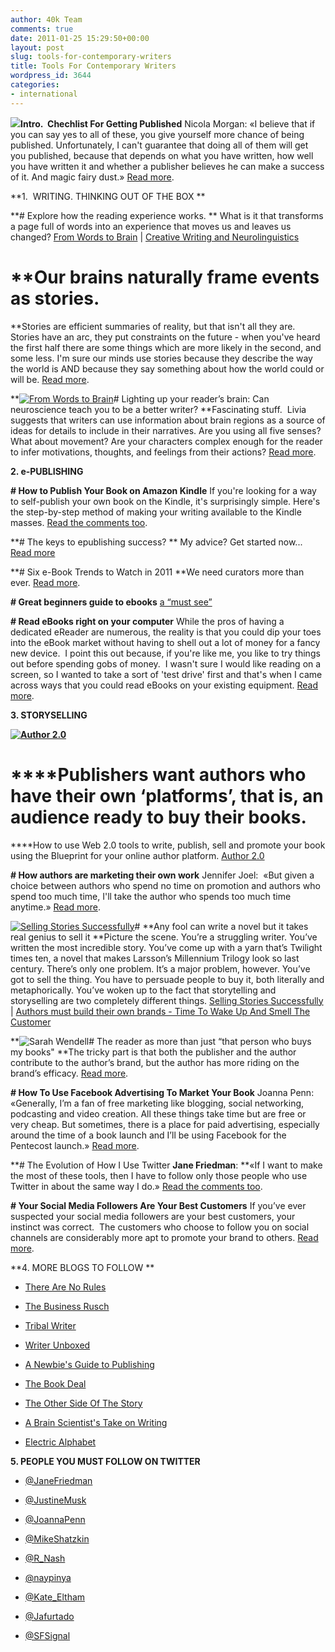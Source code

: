 ```yaml
---
author: 40k Team
comments: true
date: 2011-01-25 15:29:50+00:00
layout: post
slug: tools-for-contemporary-writers
title: Tools For Contemporary Writers
wordpress_id: 3644
categories:
- international
---
```


**[![](http://www.40kbooks.com/wp-content/uploads/nicola.jpg)](http://helpineedapublisher.blogspot.com/2011/01/checklist-for-getting-published.html)Intro.  Chechlist For Getting Published**
Nicola Morgan: «I believe that if you can say yes to all of these, you give  yourself  more chance of being published.
Unfortunately, I can't guarantee that  doing all of them will get  you published, because that depends on what you have written, how well  you have written it and whether a publisher believes he can make a  success of it. And magic fairy dust.» [Read more](http://helpineedapublisher.blogspot.com/2011/01/checklist-for-getting-published.html).

**1.  WRITING. THINKING OUT OF THE BOX
**

**# Explore how the reading experience works. **
What is it that transforms a page full of words into an experience that moves us and leaves us changed? [From Words to Brain](http://www.amazon.com/From-Words-to-Brain-ebook/dp/B004GKMZ30/ref=cm_lmf_tit_5) | [Creative Writing and Neurolinguistics](http://sfalingblog.blogspot.com/2011/01/creative-writing-and-neurolinguistics.html)

# **Our brains naturally frame events as stories.
**Stories are efficient summaries of reality, but that isn't all they are.  Stories have an arc, they put constraints on the future - when you've  heard the first half there are some things which are more likely in the  second, and some less. I'm sure our minds use stories because they  describe the way the world is AND because they say something about how  the world could or will be. [Read more](http://www.40kbooks.com/?p=2176).

**[![From Words to Brain](http://www.40kbooks.com/wp-content/uploads/livia_en_t.png)](http://www.amazon.com/From-Words-to-Brain-ebook/dp/B004GKMZ30/ref=cm_lmf_tit_5)# Lighting up your reader’s brain: Can neuroscience teach you to be a better writer?
**Fascinating stuff.  Livia suggests that writers can use information  about brain regions as a source of ideas for details to include in their  narratives. Are you using all five senses? What about movement? Are  your characters complex enough for the reader to infer motivations,  thoughts, and feelings from their actions? [Read more](http://www.alanrinzler.com/blog/2009/12/07/lighting-up-your-reader%E2%80%99s-brain-can-neuroscience-teach-you-to-be-a-better-writer/).

**2. e-PUBLISHING**

**# How to Publish Your Book on Amazon Kindle**
If you're looking for a way to self-publish your own book on the Kindle, it's surprisingly simple. Here's the step-by-step method of making your writing available to the Kindle masses. [Read the comments too](http://lifehacker.com/5735895/how-to-publish-your-book-on-amazon-kindle).

**# The keys to epublishing success? **
My advice? Get started now... [Read more](http://derekjcanyon.blogspot.com/2011/01/keys-to-epublishing-success.html)

**# Six e-Book Trends to Watch in 2011
**We need curators more than ever. [Read more](http://michaelhyatt.com/six-e-book-trends-to-watch-in-2011.html).

**# Great beginners guide to ebooks**
[a “must see”](http://www.teleread.com/paul-biba/great-beginners-guide-to-ebooks-a-must-see/)

**# Read eBooks right on your computer**
While the pros of having a dedicated eReader are numerous, the reality  is that you could dip your toes into the eBook market without having to  shell out a lot of money for a fancy new device.  I point this out  because, if you're like me, you like to try things out before spending  gobs of money.  I wasn't sure I would like reading on a screen, so I  wanted to take a sort of 'test drive' first and that's when I came  across ways that you could read eBooks on your existing equipment. [Read more](http://www.40kbooks.com/?p=3438).

**3. STORYSELLING**

**[![Author 2.0](http://www.40kbooks.com/wp-content/uploads/joanna.jpg)](http://www.thecreativepenn.com/)**

# ****Publishers want authors who have their own ‘platforms’, that is, an audience ready to buy their books.
****How to use Web 2.0 tools to write, publish, sell and promote your book using the Blueprint for your online author platform. [Author 2.0](http://www.thecreativepenn.com/blueprint/)

**# How authors are marketing their own work**
Jennifer Joel:  «But given a choice between authors who spend no time on  promotion and  authors who spend too much time, I'll take the author  who spends too  much time anytime.» [Read more](http://online.wsj.com/article/SB10001424052748703583404576079851516339200.html).

[![Selling Stories Successfully](http://www.40kbooks.com/wp-content/uploads/selling-brown_ok_t.jpg)](http://www.amazon.com/Selling-Stories-Successfully-ebook/dp/B004IWQVEK/)# **Any fool can write a novel but it takes real genius to sell it
**Picture the scene. You’re a struggling writer. You’ve written the most incredible story. You’ve come up with a yarn that’s Twilight times ten, a novel that makes Larsson’s Millennium Trilogy look so last century.
There’s only one problem. It’s a major problem, however. You’ve got to sell the thing. You have to persuade people to buy it, both literally and metaphorically.
You’ve woken up to the fact that storytelling and storyselling are two completely different things. [Selling Stories Successfully](http://www.amazon.com/Selling-Stories-Successfully-ebook/dp/B004IWQVEK/) | [Authors must build their own brands - Time To Wake Up And Smell The Customer](http://harrypotter.firstblogfirst.com/2011/01/18/time-to-wake-up-and-smell-the-customer/)

**![Sarah Wendell](http://www.40kbooks.com/wp-content/uploads/SWendell-150x150.png)# The reader as more than just “that person who buys my books"
**The tricky part is that both the publisher and the author contribute to the author’s brand, but the author has more riding on the brand’s efficacy. [Read more](http://www.digitalbookworld.com/2011/author-branding-make-it-memorable/).

**# How To Use Facebook Advertising To Market Your Book**
Joanna Penn: «Generally, I’m a fan of free marketing like blogging, social networking, podcasting and video creation. All these things take time but are free or very cheap. But sometimes, there is a place for paid advertising, especially  around the time of a book launch and I’ll be using Facebook for the Pentecost launch.» [Read more](http://www.thecreativepenn.com/2011/01/23/how-to-use-facebook-advertising-to-market-your-book/).

**# The Evolution of How I Use Twitter
**Jane Friedman**: **«If I want to make the most of these tools, then I have to follow only those people who use Twitter in about the same way I do.» [Read the comments too](http://blog.writersdigest.com/norules/2011/01/11/TheEvolutionOfHowIUseTwitter.aspx).

**# Your Social Media Followers Are Your Best Customers**
If you’ve ever suspected your social media followers are your best  customers, your instinct was correct.  The customers who choose to  follow you on social channels are considerably more apt to promote your  brand to others. [Read more](http://darmano.typepad.com/logic_emotion/2011/01/followers.html).

**4. MORE BLOGS TO FOLLOW
**



	
  * [There Are No Rules](http://blog.writersdigest.com/norules/)

	
  * [The Business Rusch](http://kriswrites.com/business-rusch-table-of-contents/)

	
  * [Tribal Writer](http://tribalwriter.com/)

	
  * [Writer Unboxed](http://writerunboxed.com/)

	
  * [A Newbie's Guide to Publishing ](http://jakonrath.blogspot.com/)

	
  * [The Book Deal](http://www.alanrinzler.com/blog/)

	
  * [The Other Side Of The Story](http://blog.janicehardy.com/)

	
  * [ A Brain Scientist's Take on Writing](http://blog.liviablackburne.com/)

	
  * [Electric Alphabet](http://electricalphabet.wordpress.com/)


**5. PEOPLE YOU MUST FOLLOW ON TWITTER**



	
  * [@JaneFriedman](http://twitter.com/#!/janefriedman)

	
  * [@JustineMusk](http://twitter.com/#!/justinemusk)

	
  * [@JoannaPenn](http://twitter.com/#!/thecreativepenn)

	
  * [@MikeShatzkin](http://twitter.com/#!/mikeshatzkin)

	
  * [@R_Nash](http://twitter.com/#!/r_nash)

	
  * [@naypinya](http://twitter.com/#!/naypinya)

	
  * [@Kate_Eltham](http://twitter.com/#!/kate_eltham)

	
  * [@Jafurtado](http://twitter.com/#!/kate_eltham)

	
  * [@SFSignal](http://twitter.com/#!/sfsignal)


